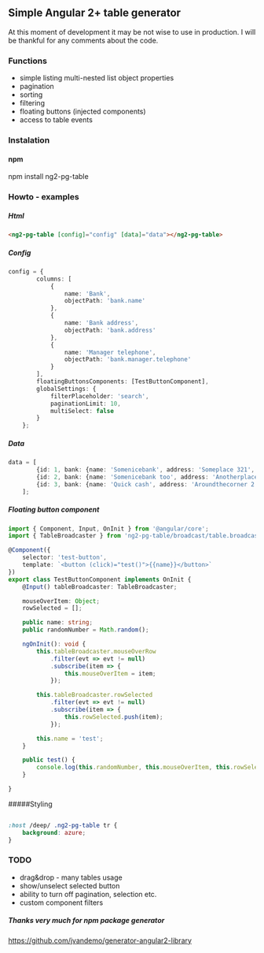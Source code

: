 ## Simple Angular 2+ table generator
At this moment of development it may be not wise to use in production. I will be thankful for any comments about the code.


### Functions 
* simple listing multi-nested list object properties
* pagination
* sorting
* filtering 
* floating buttons (injected components)
* access to table events


### Instalation

#### npm 
npm install ng2-pg-table

### Howto - examples

##### Html

```html
<ng2-pg-table [config]="config" [data]="data"></ng2-pg-table>

```


##### Config
```typescript
config = {
        columns: [
            {
                name: 'Bank',
                objectPath: 'bank.name'
            },
            {
                name: 'Bank address',
                objectPath: 'bank.address'
            },
            {
                name: 'Manager telephone',
                objectPath: 'bank.manager.telephone'
            }
        ],
        floatingButtonsComponents: [TestButtonComponent],
        globalSettings: {
            filterPlaceholder: 'search',
            paginationLimit: 10,
            multiSelect: false
        }
    };
```

##### Data
```typescript
data = [
        {id: 1, bank: {name: 'Somenicebank', address: 'Someplace 321', manager: { name: 'Don Johnson', telephone: '500500500' }}},
        {id: 2, bank: {name: 'Somenicebank too', address: 'Anotherplace 1b/3', manager: { name: 'Steven Seagal', telephone: '666555444'}}},
        {id: 3, bank: {name: 'Quick cash', address: 'Aroundthecorner 2', manager: { name: 'Some Otherguy', telephone: '123456789'}}},
    ];
```

##### Floating button component
```typescript
import { Component, Input, OnInit } from '@angular/core';
import { TableBroadcaster } from 'ng2-pg-table/broadcast/table.broadcaster';

@Component({
    selector: 'test-button',
    template: `<button (click)="test()">{{name}}</button>`
})
export class TestButtonComponent implements OnInit {
    @Input() tableBroadcaster: TableBroadcaster;

    mouseOverItem: Object;
    rowSelected = [];

    public name: string;
    public randomNumber = Math.random();

    ngOnInit(): void {
        this.tableBroadcaster.mouseOverRow
            .filter(evt => evt != null)
            .subscribe(item => {
                this.mouseOverItem = item;
            });

        this.tableBroadcaster.rowSelected
            .filter(evt => evt != null)
            .subscribe(item => {
                this.rowSelected.push(item);
            });

        this.name = 'test';
    }

    public test() {
        console.log(this.randomNumber, this.mouseOverItem, this.rowSelected)
    }

}
```


#####Styling 

```css

:host /deep/ .ng2-pg-table tr {
    background: azure;
}

```


### TODO

* drag&drop - many tables usage
* show/unselect selected button
* ability to turn off pagination, selection etc.
* custom component filters


##### Thanks very much for npm package generator
https://github.com/jvandemo/generator-angular2-library
